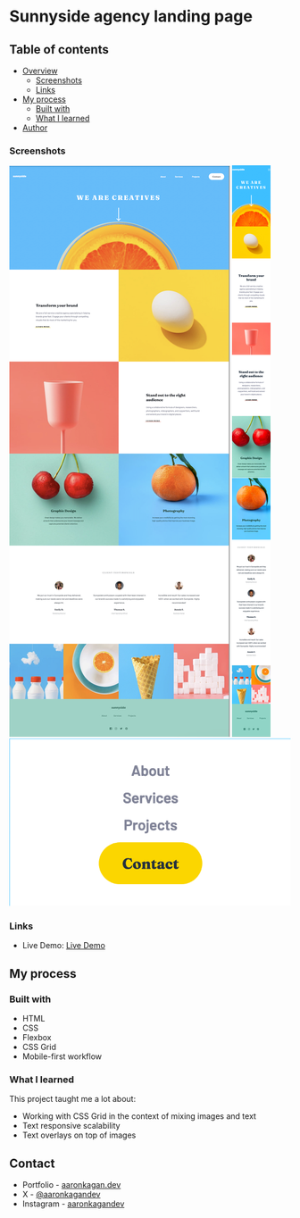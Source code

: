 # Sunnyside agency landing page

## Table of contents

- [Overview](#overview)
  - [Screenshots](#screenshots)
  - [Links](#links)
- [My process](#my-process)
  - [Built with](#built-with)
  - [What I learned](#what-i-learned)
- [Author](#author)

### Screenshots

![Desktop view](desktop-view.png)
![Mobile view](mobile-view.png)
![Mobile menu](mobile-menu.png)

### Links

- Live Demo: [Live Demo](https://app.netlify.com/sites/akagansunnylandingpage/overview)

## My process

### Built with

- HTML
- CSS
- Flexbox
- CSS Grid
- Mobile-first workflow

### What I learned

This project taught me a lot about:

- Working with CSS Grid in the context of mixing images and text
- Text responsive scalability
- Text overlays on top of images

## Contact

- Portfolio - [aaronkagan.dev](https://www.aaronkagan.dev)
- X - [@aaronkagandev](https://www.twitter.com/aaronkagandev)
- Instagram - [aaronkagandev](https://www.instagram.com/aaronkagandev/)
